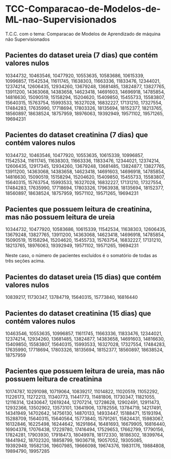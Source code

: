 # TCC-Comparacao-de-Modelos-de-ML-nao-Supervisionados
T.C.C. com o tema: Comparacao de Modelos de Aprendizado de máquina não Supervisionados

## Pacientes do dataset ureia (7 dias) que contém valores nulos
10344732, 10463546, 10477920, 10553635, 10583686, 10615339, 10996857,
11542534, 11611745, 11638303, 11663336, 11833476, 12344021, 12374214,
12606435, 12934260, 13679248, 13681485, 13824877, 13827765, 13911200,
14363068, 14383658, 14623418, 14691603, 14696918, 14785854, 14816630,
15090519, 15158294, 15204620, 15409850, 15455733, 15583807, 15640315,
15763754, 15993533, 16327028, 16832227, 17131210, 17327554, 17484283,
17635990, 17718694, 17803326, 18135694, 18152377, 18213765, 18560897,
18638524, 18757959, 18976063, 19392949, 19571102, 19571265, 19694231

## Pacientes do dataset creatinina (7 dias) que contém valores nulos
10344732, 10463546, 10477920, 10553635, 10615339, 10996857, 11542534,
11611745, 11638303, 11663336, 11833476, 12344021, 12374214, 12606435,
12917345, 12934260, 13679248, 13681485, 13824877, 13827765, 13911200,
14363068, 14383658, 14623418, 14691603, 14696918, 14785854, 14816630,
15090519, 15158294, 15204620, 15409850, 15455733, 15583807, 15640315,
15763754, 15993533, 16327028, 16832227, 17131210, 17327554, 17484283,
17635990, 17718694, 17803326, 17963938, 18135694, 18152377, 18560897,
18638524, 18757959, 19571102, 19571265, 19694231

## Pacientes que possuem leitura de creatinina, mas não possuem leitura de ureia
10344732, 10477920, 10583686, 10615339, 11542534, 11638303, 12606435,
13679248, 13827765, 13911200, 14363068, 14623418, 14696918, 14785854,
15090519, 15158294, 15204620, 15455733, 15763754, 16832227, 17131210,
18213765, 18976063, 19392949, 19571102, 19571265, 19694231

Neste caso, o número de pacientes excluídos é o somatório de todas as três seções acima.

## Pacientes do dataset ureia (15 dias) que contém valores nulos
10839217, 11730347, 13784719, 15640315, 15773840, 16816440

## Pacientes do dataset creatinina (15 dias) que contém valores nulos
10463546, 10553635, 10996857, 11611745, 11663336, 11833476, 12344021,
12374214, 12934260, 13681485, 13824877, 14383658, 14691603, 14816630,
15409850, 15583807, 15640315, 15993533, 16327028, 17327554, 17484283,
17635990, 17718694, 17803326, 18135694, 18152377, 18560897, 18638524,
18757959

## Pacientes que possuem leitura de ureia, mas não possuem leitura de creatinina
10174787, 10291098, 10719064, 10839217, 11014822, 11020519, 11052292,
11226173, 11272213, 11340773, 11441773, 11481806, 11730347, 11821055,
12116314, 12430647, 12619244, 12707214, 12728628, 12902491, 12911473,
12932366, 13502902, 13573101, 13641906, 13782556, 13784719, 14217491,
14341949, 14702642, 14756130, 14870133, 14933447, 15188471, 15193194,
15288709, 15640315, 15640564, 15773840, 15791261, 15824431, 15983067,
16132846, 16225498, 16244642, 16291864, 16481693, 16679905, 16816440,
16904378, 17076438, 17229780, 17416494, 17529653, 17662799, 17790156,
17824281, 17903930, 17918473, 18049978, 18172330, 18186302, 18399764,
18441942, 18702320, 18858799, 19036718, 19057052, 19305085, 19392949,
19582136, 19607985, 19666098, 19674376, 19831176, 19884808, 19894790,
19957285
